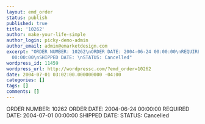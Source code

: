 ```yaml
---
layout: emd_order
status: publish
published: true
title: '10262'
author: make-your-life-simple
author_login: picky-demo-admin
author_email: admin@emarketdesign.com
excerpt: "ORDER NUMBER: 10262\nORDER DATE: 2004-06-24 00:00:00\nREQUIRED DATE: 2004-07-01
  00:00:00\nSHIPPED DATE: \nSTATUS: Cancelled"
wordpress_id: 11459
wordpress_url: http://wordpressc.com/?emd_order=10262
date: 2004-07-01 03:02:00.000000000 -04:00
categories: []
tags: []
comments: []
---
```

ORDER NUMBER: 10262
ORDER DATE: 2004-06-24 00:00:00
REQUIRED DATE: 2004-07-01 00:00:00
SHIPPED DATE: 
STATUS: Cancelled
